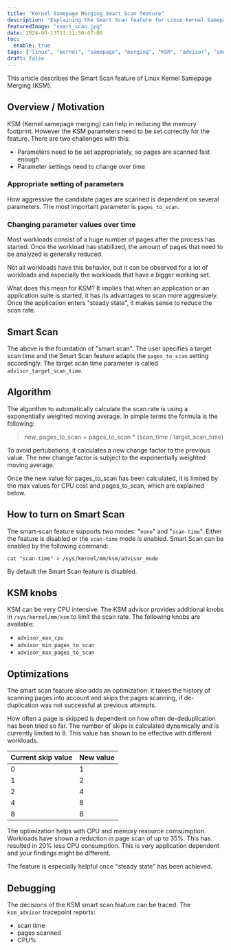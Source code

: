 ```yaml
---
title: "Kernel Samepage Merging Smart Scan feature"
description: "Explaining the Smart Scan feature for Linux Kernel Samepage Merging"
featuredImage: "smart_scan.jpg"
date: 2024-09-13T11:51:50-07:00
toc:
  enable: true
tags: ["linux", "kernel", "samepage", "merging", "KSM", "advisor", "smart scan"]
draft: false
---
```


This article describes the Smart Scan feature of Linux Kernel Samepage Merging (KSM).
<!--more-->

## Overview / Motivation
KSM (Kernel samepage merging) can help in reducing the memory footprint.
However the KSM parameters need to be set correctly for the feature. There
are two challenges with this:
- Parameters need to be set appropriately, so pages are scanned fast enough
- Parameter settings need to change over time

### Appropriate setting of parameters
How aggressive the candidate pages are scanned is dependent on several parameters.
The most important parameter is `pages_to_scan`.

### Changing parameter values over time
Most workloads consist of a huge number of pages after the process has
started. Once the workload has stabilized, the amount of pages that need
to be analyzed is generally reduced.

Not all workloads have this behavior, but it can be observed for a lot of
workloads and especially the workloads that have a bigger working set.

What does this mean for KSM? It implies that when an application or an
application suite is started, it has its advantages to scan more aggresively.
Once the application enters "steady state", it makes sense to reduce the
scan rate.

## Smart Scan
The above is the foundation of "smart scan". The user specifies a target scan
time and the Smart Scan feature adapts the `pages_to_scan` setting accordingly.
The target scan time parameter is called `advisor_target_scan_time`.

## Algorithm
The algorithm to automatically calculate the scan rate is using a exponentially
weighted moving average. In simple terms the formula is the following:

> new_pages_to_scan = pages_to_scan * (scan_time / target_scan_time)

To avoid pertubations, it calculates a new change factor to the previous value. 
The new change factor is subject to the exponentially weighted moving average.

Once the new value for pages_to_scan has been calculated, it is limited by
the max values for CPU cost and pages_to_scan, which are explained below.

## How to turn on Smart Scan
The smart-scan feature supports two modes: "`none`" and "`scan-time`". Either the
feature is disabled or the `scan-time` mode is enabled. Smart Scan can be
enabled by the following command:

```shell
cat "scan-time" > /sys/kernel/mm/ksm/advisor_mode
```

By default the Smart Scan feature is disabled.

## KSM knobs
KSM can be very CPU intensive. The KSM advisor provides additional knobs in
`/sys/kernel/mm/ksm` to limit the scan rate. The following knobs are available:
- `advisor_max_cpu`
- `advisor_min_pages_to_scan`
- `advisor_max_pages_to_scan`

## Optimizations
The smart scan feature also adds an optimization: it takes the history of
scanning pages into account and skips the pages scanning, if de-duplication
was not successful at previous attempts.

How often a page is skipped is dependent on how often de-deduplication has
been tried so far. The number of skips is calculated dynamically and is
currently limited to 8. This value has shown to be effective with different
workloads.

| Current skip value | New value |
|:------------------ |:--------- |
| 0                  | 1         |
| 1                  | 2         |
| 2                  | 4         |
| 4                  | 8         |
| 8                  | 8         |

The optimization helps with CPU and memory resource comsumption. Workloads
have shown a reduction in page scan of up to 35%. This has resulted in 20%
less CPU consumption. This is very application dependent and your findings
might be different.

The feature is especially helpful once "steady state" has been achieved.

## Debugging
The decisions of the KSM smart scan feature can be traced. The `ksm_advisor`
tracepoint reports:
- scan time
- pages scanned
- CPU%
